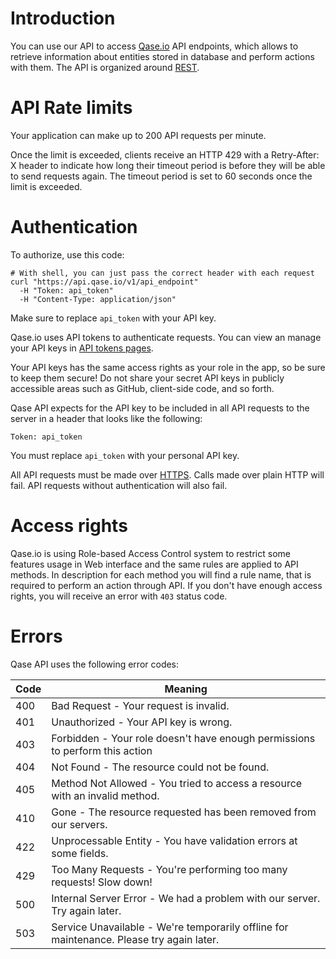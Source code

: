 # Introduction

You can use our API to access [Qase.io](https://qase.io) API endpoints,
which allows to retrieve information about entities
stored in database and perform actions with them.
The API is organized around [REST](http://en.wikipedia.org/wiki/Representational_State_Transfer).

# API Rate limits

Your application can make up to 200 API requests per minute.

Once the limit is exceeded, clients receive an HTTP 429 with a Retry-After:
X header to indicate how long their timeout period is before they will be able to send requests again.
The timeout period is set to 60 seconds once the limit is exceeded.

# Authentication

To authorize, use this code:

```shell
# With shell, you can just pass the correct header with each request
curl "https://api.qase.io/v1/api_endpoint"
  -H "Token: api_token"
  -H "Content-Type: application/json"
```

Make sure to replace `api_token` with your API key.

Qase.io uses API tokens to authenticate requests. You can view an manage your API keys in
[API tokens pages](https://app.qase.io/user/api/token).

Your API keys has the same access rights as your role in the app,
so be sure to keep them secure! Do not share your secret
API keys in publicly accessible areas such as GitHub, client-side code, and so forth.

Qase API expects for the API key to be included in all API requests
to the server in a header that looks like the following:

`Token: api_token`

You must replace `api_token` with your personal API key.

All API requests must be made over [HTTPS](http://en.wikipedia.org/wiki/HTTP_Secure).
Calls made over plain HTTP will fail. API requests without authentication will also fail.

# Access rights

Qase.io is using Role-based Access Control system to restrict some features usage
in Web interface and the same rules are applied to API methods.
In description for each method you will find a rule name,
that is required to perform an action through API.
If you don't have enough access rights, you will receive an error with `403` status code.

# Errors

Qase API uses the following error codes:

Code | Meaning
---------- | -------
400 | Bad Request - Your request is invalid.
401 | Unauthorized - Your API key is wrong.
403 | Forbidden - Your role doesn't have enough permissions to perform this action
404 | Not Found - The resource could not be found.
405 | Method Not Allowed - You tried to access a resource with an invalid method.
410 | Gone - The resource requested has been removed from our servers.
422 | Unprocessable Entity - You have validation errors at some fields.
429 | Too Many Requests - You're performing too many requests! Slow down!
500 | Internal Server Error - We had a problem with our server. Try again later.
503 | Service Unavailable - We're temporarily offline for maintenance. Please try again later.
